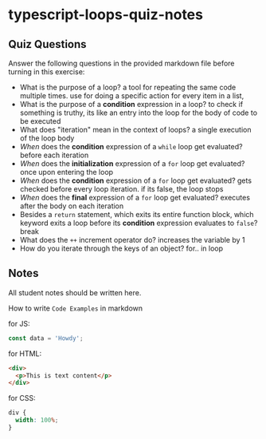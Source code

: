 # typescript-loops-quiz-notes

## Quiz Questions

Answer the following questions in the provided markdown file before turning in this exercise:

- What is the purpose of a loop?
  a tool for repeating the same code multiple times. use for doing a specific action for every item in a list,
- What is the purpose of a **condition** expression in a loop?
  to check if something is truthy, its like an entry into the loop for the body of code to be executed
- What does "iteration" mean in the context of loops?
  a single execution of the loop body
- _When_ does the **condition** expression of a `while` loop get evaluated?
  before each iteration
- _When_ does the **initialization** expression of a `for` loop get evaluated?
  once upon entering the loop
- _When_ does the **condition** expression of a `for` loop get evaluated?
  gets checked before every loop iteration. if its false, the loop stops
- _When_ does the **final** expression of a `for` loop get evaluated?
  executes after the body on each iteration
- Besides a `return` statement, which exits its entire function block, which keyword exits a loop before its **condition** expression evaluates to `false`?
  break
- What does the `++` increment operator do?
  increases the variable by 1
- How do you iterate through the keys of an object?
  for.. in loop

## Notes

All student notes should be written here.

How to write `Code Examples` in markdown

for JS:

```javascript
const data = 'Howdy';
```

for HTML:

```html
<div>
  <p>This is text content</p>
</div>
```

for CSS:

```css
div {
  width: 100%;
}
```
